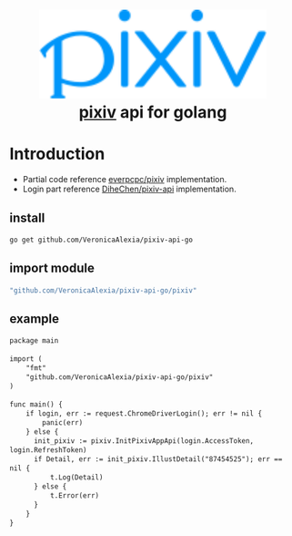 <h1 align="center">
  <img src="./pixiv-logo.svg" alt="pixiv_logo" width ="400">
  <br><a href="https://www.pixiv.net/">pixiv</a> api for golang<br>  
</h1> 

# Introduction

- Partial code reference [everpcpc/pixiv](https://github.com/everpcpc/pixiv) implementation.
- Login part
  reference [DiheChen/pixiv-api](https://github.com/DiheChen/pixiv-api/blob/3e3c5a8690a29eec494e050a7f8a006c3353137b/auth/auth.go)
  implementation.

## install

```bash
go get github.com/VeronicaAlexia/pixiv-api-go
```

## import module

```go 
"github.com/VeronicaAlexia/pixiv-api-go/pixiv" 
```

## example

``` 
package main

import (
	"fmt"
	"github.com/VeronicaAlexia/pixiv-api-go/pixiv" 
)

func main() {
	if login, err := request.ChromeDriverLogin(); err != nil {
		panic(err)
	} else {  
      init_pixiv := pixiv.InitPixivAppApi(login.AccessToken, login.RefreshToken)
      if Detail, err := init_pixiv.IllustDetail("87454525"); err == nil {
          t.Log(Detail)
      } else {
          t.Error(err)
      } 
    }
}
```
